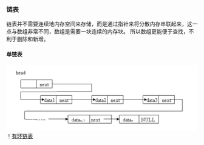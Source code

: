 ### 链表
链表并不需要连续地内存空间来存储，而是通过指针来将分散内存串联起来，这一点与数组非常不同，数组是需要一块连续的内存块。
所以数组更能便于查找，不利于删除和新增。
#### 单链表
![单链表](../images/single-linked-list.png)
！[有环链表](../images/single-linked-list-cycle.png)